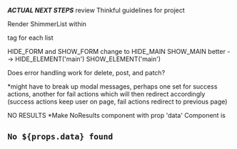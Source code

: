 ***ACTUAL NEXT STEPS***
review Thinkful guidelines for project

Render ShimmerList within <main> tag for each list

HIDE_FORM and SHOW_FORM change to HIDE_MAIN SHOW_MAIN
better --> HIDE_ELEMENT('main') SHOW_ELEMENT('main')


Does error handling work for delete, post, and patch?

*might have to break up modal messages, perhaps one set for success actions, another for fail actions which will then redirect accordingly (success actions keep user on page, fail actions redirect to previous page)

NO RESULTS
*Make NoResults component with prop 'data' 
Component is <h2>`No ${props.data} found`</h2>









